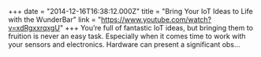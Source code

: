 +++
date = "2014-12-16T16:38:12.000Z"
title = "Bring Your IoT Ideas to Life with the WunderBar"
link = "https://www.youtube.com/watch?v=xdRgxxrqxgU"
+++
You’re full of fantastic IoT ideas, but bringing them to fruition is never an easy task. Especially when it comes time to work with your sensors and electronics. Hardware can present a significant obs…